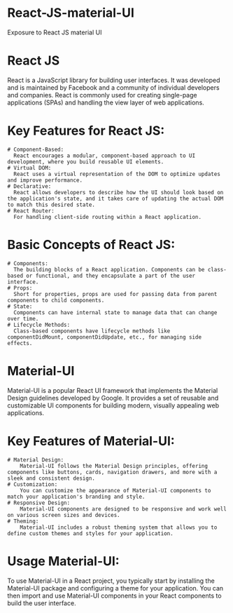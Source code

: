 # React-JS-material-UI
Exposure to React JS material UI


# React JS
React is a JavaScript library for building user interfaces. It was developed and is maintained by Facebook and a community of individual developers and companies. React is commonly used for creating single-page applications (SPAs) and handling the view layer of web applications.

  #  Key Features for React JS:
    # Component-Based: 
      React encourages a modular, component-based approach to UI development, where you build reusable UI elements.
    # Virtual DOM:     
      React uses a virtual representation of the DOM to optimize updates and improve performance.
    # Declarative:     
      React allows developers to describe how the UI should look based on the application's state, and it takes care of updating the actual DOM to match this desired state.
    # React Router:    
      For handling client-side routing within a React application.

  # Basic Concepts of React JS:
    # Components:        
      The building blocks of a React application. Components can be class-based or functional, and they encapsulate a part of the user interface.
    # Props:             
      Short for properties, props are used for passing data from parent components to child components.
    # State:             
      Components can have internal state to manage data that can change over time.
    # Lifecycle Methods: 
      Class-based components have lifecycle methods like componentDidMount, componentDidUpdate, etc., for managing side effects.



# Material-UI
Material-UI is a popular React UI framework that implements the Material Design guidelines developed by Google. It provides a set of reusable and customizable UI components for building modern, visually appealing web applications.

  # Key Features of Material-UI:
    # Material Design:   
        Material-UI follows the Material Design principles, offering components like buttons, cards, navigation drawers, and more with a sleek and consistent design.
    # Customization:     
        You can customize the appearance of Material-UI components to match your application's branding and style.
    # Responsive Design: 
        Material-UI components are designed to be responsive and work well on various screen sizes and devices.
    # Theming:           
        Material-UI includes a robust theming system that allows you to define custom themes and styles for your application.

  # Usage Material-UI:
  To use Material-UI in a React project, you typically start by installing the Material-UI package and configuring a theme for your application.
  You can then import and use Material-UI components in your React components to build the user interface.
